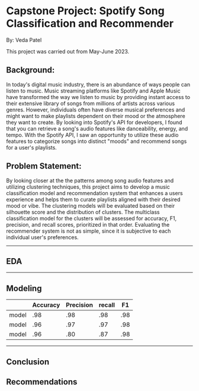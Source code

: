 # Capstone Project: Spotify Song Classification and Recommender

By: Veda Patel 

This project was carried out from May-June 2023. 

## Background:

In today's digital music industry, there is an abundance of ways people can listen to music. Music streaming platforms like Spotify and Apple Music have transformed the way we listen to music by providing instant access to their extensive library of songs from millions of artists across various genres. However, individuals often have diverse musical preferences and might want to make playlists dependent on their mood or the atmosphere they want to create. By looking into Spotify's API for developers, I found that you can retrieve a song's audio features like danceability, energy, and tempo. With the Spotify API, I saw an opportunity to utilize these audio features to categorize songs into distinct "moods" and recommend songs for a user's playlists.

## Problem Statement:

By looking closer at the the patterns among song audio features and utilizing clustering techniques, this project aims to develop a music classification model and recommendation system that enhances a users experience and helps them to curate playlists aligned with their desired mood or vibe. The clustering models will be evaluated based on their silhouette score and the distribution of clusters. The multiclass classification model for the clusters will be assessed for accuracy, F1, precision, and recall scores, prioritized in that order. Evaluating the recommender system is not as simple, since it is subjective to each individual user's preferences. 
________________________________________________________________________

## EDA



________________________________________________________________________
## Modeling

||Accuracy|Precision|recall|F1|
|------|-----|-----|-----|-----|
|model|.98|.98|.98|.98|
|model|.96|.97|.97|.98|
|model|.96|.80|.87|.98|

________________________________________________________________________

## Conclusion



## Recommendations

